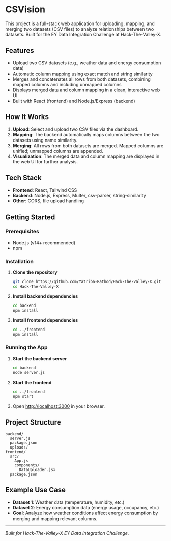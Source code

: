 # CSVision

This project is a full-stack web application for uploading, mapping, and merging two datasets (CSV files) to analyze relationships between two datasets. Built for the EY Data Integration Challenge at Hack-The-Valley-X.

## Features

- Upload two CSV datasets (e.g., weather data and energy consumption data)
- Automatic column mapping using exact match and string similarity
- Merges and concatenates all rows from both datasets, combining mapped columns and including unmapped columns
- Displays merged data and column mapping in a clean, interactive web UI
- Built with React (frontend) and Node.js/Express (backend)

## How It Works

1. **Upload**: Select and upload two CSV files via the dashboard.
2. **Mapping**: The backend automatically maps columns between the two datasets using name similarity.
3. **Merging**: All rows from both datasets are merged. Mapped columns are unified; unmapped columns are appended.
4. **Visualization**: The merged data and column mapping are displayed in the web UI for further analysis.

## Tech Stack

- **Frontend**: React, Tailwind CSS
- **Backend**: Node.js, Express, Multer, csv-parser, string-similarity
- **Other**: CORS, file upload handling

## Getting Started

### Prerequisites

- Node.js (v14+ recommended)
- npm

### Installation

1. **Clone the repository**
   ```bash
   git clone https://github.com/Yatriba-Rathod/Hack-The-Valley-X.git
   cd Hack-The-Valley-X
   ```

2. **Install backend dependencies**
   ```bash
   cd backend
   npm install
   ```

3. **Install frontend dependencies**
   ```bash
   cd ../frontend
   npm install
   ```

### Running the App

1. **Start the backend server**
   ```bash
   cd backend
   node server.js
   ```

2. **Start the frontend**
   ```bash
   cd ../frontend
   npm start
   ```

3. Open [http://localhost:3000](http://localhost:3000) in your browser.

## Project Structure

```
backend/
  server.js
  package.json
  uploads/
frontend/
  src/
    App.js
    components/
      DataUploader.jsx
  package.json
```

## Example Use Case

- **Dataset 1**: Weather data (temperature, humidity, etc.)
- **Dataset 2**: Energy consumption data (energy usage, occupancy, etc.)
- **Goal**: Analyze how weather conditions affect energy consumption by merging and mapping relevant columns.


---

*Built for Hack-The-Valley-X EY Data Integration Challenge.*
